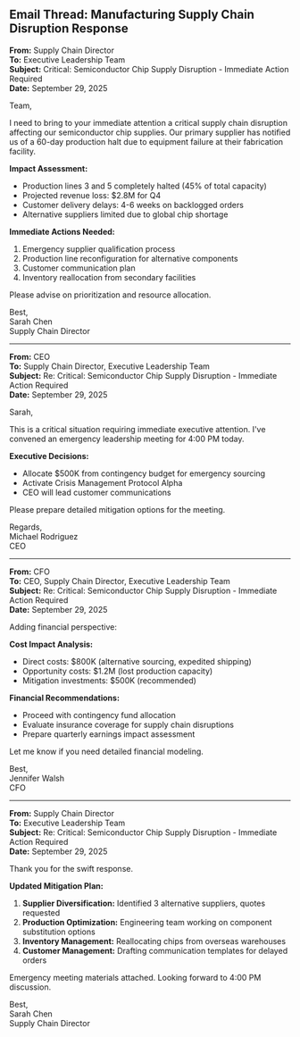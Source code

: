 ## Email Thread: Manufacturing Supply Chain Disruption Response

**From:** Supply Chain Director  
**To:** Executive Leadership Team  
**Subject:** Critical: Semiconductor Chip Supply Disruption - Immediate Action Required  
**Date:** September 29, 2025  

Team,  

I need to bring to your immediate attention a critical supply chain disruption affecting our semiconductor chip supplies. Our primary supplier has notified us of a 60-day production halt due to equipment failure at their fabrication facility.  

**Impact Assessment:**  
- Production lines 3 and 5 completely halted (45% of total capacity)  
- Projected revenue loss: $2.8M for Q4  
- Customer delivery delays: 4-6 weeks on backlogged orders  
- Alternative suppliers limited due to global chip shortage  

**Immediate Actions Needed:**  
1. Emergency supplier qualification process  
2. Production line reconfiguration for alternative components  
3. Customer communication plan  
4. Inventory reallocation from secondary facilities  

Please advise on prioritization and resource allocation.  

Best,  
Sarah Chen  
Supply Chain Director  

---  

**From:** CEO  
**To:** Supply Chain Director, Executive Leadership Team  
**Subject:** Re: Critical: Semiconductor Chip Supply Disruption - Immediate Action Required  
**Date:** September 29, 2025  

Sarah,  

This is a critical situation requiring immediate executive attention. I've convened an emergency leadership meeting for 4:00 PM today.  

**Executive Decisions:**  
- Allocate $500K from contingency budget for emergency sourcing  
- Activate Crisis Management Protocol Alpha  
- CEO will lead customer communications  

Please prepare detailed mitigation options for the meeting.  

Regards,  
Michael Rodriguez  
CEO  

---  

**From:** CFO  
**To:** CEO, Supply Chain Director, Executive Leadership Team  
**Subject:** Re: Critical: Semiconductor Chip Supply Disruption - Immediate Action Required  
**Date:** September 29, 2025  

Adding financial perspective:  

**Cost Impact Analysis:**  
- Direct costs: $800K (alternative sourcing, expedited shipping)  
- Opportunity costs: $1.2M (lost production capacity)  
- Mitigation investments: $500K (recommended)  

**Financial Recommendations:**  
- Proceed with contingency fund allocation  
- Evaluate insurance coverage for supply chain disruptions  
- Prepare quarterly earnings impact assessment  

Let me know if you need detailed financial modeling.  

Best,  
Jennifer Walsh  
CFO  

---  

**From:** Supply Chain Director  
**To:** Executive Leadership Team  
**Subject:** Re: Critical: Semiconductor Chip Supply Disruption - Immediate Action Required  
**Date:** September 29, 2025  

Thank you for the swift response.  

**Updated Mitigation Plan:**  
1. **Supplier Diversification:** Identified 3 alternative suppliers, quotes requested  
2. **Production Optimization:** Engineering team working on component substitution options  
3. **Inventory Management:** Reallocating chips from overseas warehouses  
4. **Customer Management:** Drafting communication templates for delayed orders  

Emergency meeting materials attached. Looking forward to 4:00 PM discussion.  

Best,  
Sarah Chen  
Supply Chain Director